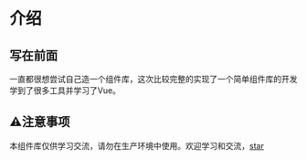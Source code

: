 # 介绍
## 写在前面
一直都很想尝试自己造一个组件库，这次比较完整的实现了一个简单组件库的开发
学到了很多工具并学习了Vue。
## ⚠️注意事项
本组件库仅供学习交流，请勿在生产环境中使用。欢迎学习和交流，[star](https://github.com/Aledenn/Cb-UI)